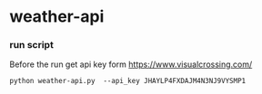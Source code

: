 # weather-api


### run script
Before the run get api key form https://www.visualcrossing.com/
```
python weather-api.py  --api_key JHAYLP4FXDAJM4N3NJ9VYSMP1
```